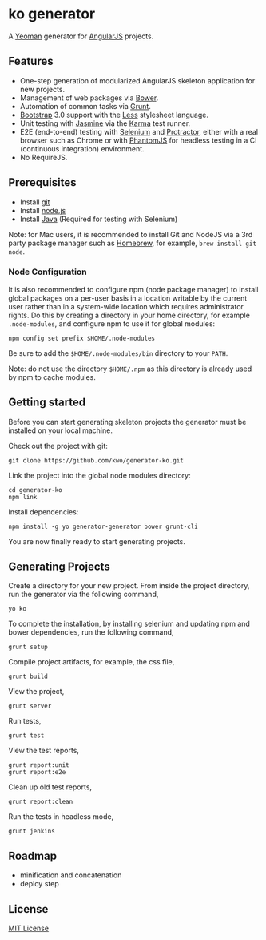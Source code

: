# ko generator

A [Yeoman](http://yeoman.io/) generator for [AngularJS](http://angularjs.org/) projects.

## Features

  - One-step generation of modularized AngularJS skeleton application for new projects.
  - Management of web packages via [Bower](http://bower.io/).
  - Automation of common tasks via [Grunt](http://gruntjs.com/).
  - [Bootstrap](http://getbootstrap.com/) 3.0 support with the [Less](http://lesscss.org/) stylesheet language.
  - Unit testing with [Jasmine](http://pivotal.github.io/jasmine/) via the [Karma](http://karma-runner.github.io/) test runner.
  - E2E (end-to-end) testing with [Selenium](http://docs.seleniumhq.org/) and [Protractor](https://github.com/angular/protractor), either with a real browser such as Chrome or with [PhantomJS](http://phantomjs.org/) for headless testing in a CI (continuous integration) environment.
  - No RequireJS.

## Prerequisites

 - Install [git](http://help.github.com/set-up-git-redirect)
 - Install [node.js](http://nodejs.org/download/)
 - Install [Java](http://java.com/) (Required for testing with Selenium)

Note: for Mac users, it is recommended to install Git and NodeJS via a 3rd party package manager such as [Homebrew](http://brew.sh/), for example, `brew install git node`.

### Node Configuration

It is also recommended to configure npm (node package manager) to install global packages on a per-user basis in a location writable by the current user rather than in a system-wide location which requires administrator rights. Do this by creating a directory in your home directory, for example `.node-modules`, and configure npm to use it for global modules:

	npm config set prefix $HOME/.node-modules

Be sure to add the `$HOME/.node-modules/bin` directory to your `PATH`.
	
Note: do not use the directory `$HOME/.npm` as this directory is already used by npm to cache modules.


## Getting started

Before you can start generating skeleton projects the generator must be installed on your local machine.

Check out the project with git:

	git clone https://github.com/kwo/generator-ko.git
	
Link the project into the global node modules directory:

	cd generator-ko
	npm link
	
Install dependencies:

	npm install -g yo generator-generator bower grunt-cli


You are now finally ready to start generating projects.

## Generating Projects

Create a directory for your new project. From inside the project directory, run the generator via the following command,

	yo ko
	
To complete the installation, by installing selenium and updating npm and bower dependencies, run the following command,

	grunt setup
	
Compile project artifacts, for example, the css file,

	grunt build
	
View the project,

	grunt server
	
Run tests,

	grunt test
	
View the test reports,

	grunt report:unit
	grunt report:e2e
	
Clean up old test reports,

	grunt report:clean
	
Run the tests in headless mode,

	grunt jenkins
	

## Roadmap
- minification and concatenation
- deploy step

## License
[MIT License](http://en.wikipedia.org/wiki/MIT_License)
